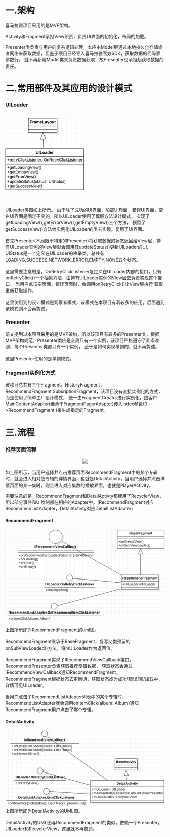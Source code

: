 # 一.架构

喜马拉雅项目采用的是MVP架构。

Activity和Fragment承担View职责，负责UI界面的初始化，布局的加载。

Presenter类负责与用户的复杂逻辑处理，本应由Model层通过本地持久化存储或者网络来获取数据，但鉴于项目已经导入喜马拉雅官方SDK，获取数据的代码寥寥数行，
就不再新建Model类来负责数据获取，故Presenter也承担起获取数据的责任。

# 二.常用部件及其应用的设计模式

### UILoader
\
![UILoader的uml图](RMImg/UL_uml.png)

\
\
UILoader类图如上所示。
由于除了成功的UI界面，加载UI界面，错误UI界面，空白UI界面是固定不变的，所以UILoader使用了模版方法设计模式，
实现了getLoadingView(),getErrorView(),getEmptyView()三个方法，
预留了getSuccessView()方法给实例化UILoader的类去实现，复用了UI界面。
\
\
首先Presenter(不局限于特定的Presenter)将获取数据的状态返回给View层，持有UILoader实例的View层就会调用其updateStatus()更新UILoader的UI,
UIStatus是一个定义在UILoader的枚举类，总共有LOADING,SUCCESS,NETWORK_ERROR,EMPTY,NONE五个状态。
\
\
这里需要注意的是，OnRetryClickListener是定义在UILoader内部的接口，只有onRetryClick()一个抽象方法，由持有UILoader实例的View层去负责实现这个接口，
当用户点击空页面，错误页面时，会调用onRetryClick()让View层执行
获取重新获取操作。
\
\
这里使用到的设计模式是观察者模式，该模式在本项目有着较多的应用，后面遇到该模式则不会再赘述。

### Presenter
前文提到过本项目采用的是MVP架构，所以该项目有较多的Presenter类，根据MVP架构规范，Presenter类应是全局只有一个实例，该项目严格遵守了此条准则，每个Presenter类都只有一个实例，
至于是如何实现单例的，就不再赘述。
\
\
这里Presenter使用的是单例模式。


### Fragment实例化方式

该项目总共有三个Fragment，HistoryFragment，RecommendFragment,SubsriptionFragment，该项目没有直接实例化的方式，而是使用了简单工厂设计模式，
统一由FragmentCreator进行实例化，由客户MainContentAdapter(继承于FragmentPagerAdapter)传入index参数(0 ->RecommendFragment )来生成指定的Fragment。

# 三.流程

### 推荐页面流程
<p align="center"><img src="https://user-images.githubusercontent.com/65336599/154831903-231adb7b-69e8-42fc-b1e8-f45ce5e5f406.png">  </p>

如上图所示，当用户选择并点击推荐页面RecommendFragment中的某个专辑时，就会进入相对应专辑的详情界面，也就是DetailActivty，当用户选择并点击详情页面的某一集时，则会进入对应集数的播放界面，也就是PlayerActivity。

需要注意的是，RecommendFragment和DetailActivty都使用了RecyclerView，所以部分事件和UI绘制都在相应的Adapter中。(RecommendFragment对应RecommendListAdapter，DetailActivty对应DetailListAdapter)

#### RecommendFragment
![RecommendFragment的uml图](RMImg/RF_uml.png)


上图所示即为RecommendFragment的uml图。
\
\
RecommendFragment继承于BaseFragment，复写父类预留的onSubViewLoaded()方法，将mUILoader作为返回值。
\
\
RecommendFragment实现了IRecommendViewCallback接口，RecommendPresenter负责获取推荐专辑数据，
获取状态会通过IRecommendViewCallback通知RecommendFragment，
RecommendFragment根据状态去更新UI，获取状态或为成功/错误/空/加载中，详情可见UILoader。
\
\
当用户点击了RecommendListAdapter列表中的某个专辑时，RecommendListAdapter就会调用onItemClick(album: Album)通知RecommendFragment用户点击了哪个专辑。
#### DetailActivity
![DetailActivity的UML图](RMImg/DA_uml.png)
上图所示即为DetailActivity的UML图。
\
\
DetailActivity的UML图与RecommendFragment的类似，依赖一个Presenter，UILoader和RecyclerView，这里就不再赘述。
